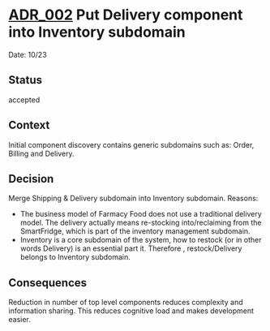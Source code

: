 # [ADR_002](../../../README.md) Put Delivery component into Inventory subdomain

Date: 10/23

## Status

accepted

## Context

Initial component discovery contains generic subdomains such as: Order, Billing and Delivery.

## Decision

Merge Shipping & Delivery subdomain into Inventory subdomain. Reasons:
+ The business model of Farmacy Food does not use a traditional delivery model. The delivery actually means  re-stocking into/reclaiming from the SmartFridge, which is part of the inventory management subdomain.
+ Inventory is a core subdomain of the system, how to restock (or in other words Delivery) is an essential part it. Therefore , restock/Delivery belongs to Inventory subdomain.

## Consequences

Reduction in number of top level components reduces complexity and information sharing. This reduces cognitive load and
makes development easier.
